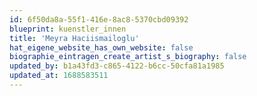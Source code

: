 ```yaml
---
id: 6f50da8a-55f1-416e-8ac8-5370cbd09392
blueprint: kuenstler_innen
title: 'Meyra Haciismailoglu'
hat_eigene_website_has_own_website: false
biographie_eintragen_create_artist_s_biography: false
updated_by: b1a43fd3-c865-4122-b6cc-50cfa81a1985
updated_at: 1688583511
---
```

